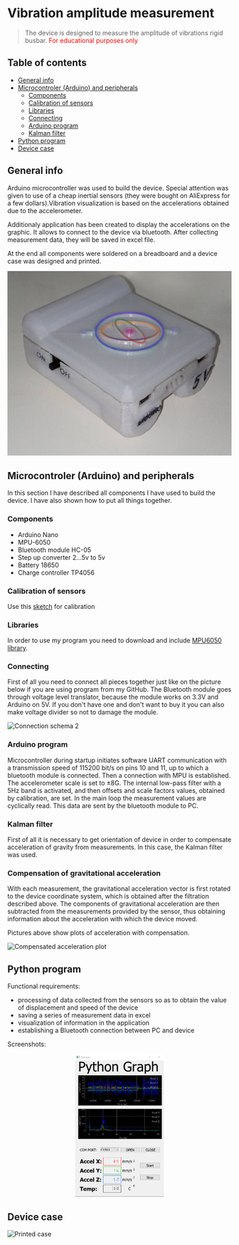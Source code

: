 # Vibration amplitude measurement
> The device is designed to measure the amplitude of vibrations rigid busbar. 
<span style="color:red">For educational purposes only</span>

## Table of contents
* [General info](#general)
* [Microcontroler (Arduino) and peripherals](#arduino)
  + [Components](#components)
  + [Calibration of sensors](#calibration)
  + [Libraries](#libraries)
  + [Connecting](#connecting)
  + [Arduino program](#aprogram)
  + [Kalman filter](#kalman)
* [Python program](#pyprog)
* [Device case](#case)


<a name="general"></a>
## General info

Arduino microcontroller was used to build the device. Special attention was given to use of a cheap inertial sensors (they were bought on AliExpress for a few dollars).Vibration visualization is based on the accelerations obtained due to the accelerometer.

Additionaly application has been created to display the accelerations on the graphic. It allows to connect to the device via bluetooth. After collecting measurement data, they will be saved in excel file.

At the end all components were soldered on a breadboard and a device case was designed and printed. 

![Device](./IMG/dev.jpg)

<a name="arduino"></a>
## Microcontroler (Arduino) and peripherals

In this section I have described all components I have used to build the device. I have also shown how to put all things together.

<a name="components"></a>
### Components
* Arduino Nano
* MPU-6050 
* Bluetooth module HC-05
* Step up converter 2...5v to 5v
* Battery 18650
* Сharge controller TP4056

<a name="Calibration"></a>
### Calibration of sensors
Use this [sketch](https://github.com/jrowberg/i2cdevlib/tree/master/Arduino/MPU6050/examples/IMU_Zero) for calibration
<a name="libraries"></a>
### Libraries
In order to use my program you need to download and include [MPU6050 library](https://github.com/jrowberg/i2cdevlib). 

<a name="connecting"></a>
### Connecting
First of all you need to connect all pieces together just like on the picture below if you are using program from my GitHub. The Bluetooth module goes through voltage level translator, because the module works on 3.3V and Arduino on 5V. If you don't have one and don't want to buy it you can also make voltage divider so not to damage the module.

![Connection schema 2](./img/schem.jpg)

<a name="aprogram"></a>
### Arduino program
Microcontroller during startup initiates software UART communication with a transmission speed of 115200 bit/s on pins 10 and 11, up to which a bluetooth module is connected. Then a connection with MPU is established. The accelerometer scale is set to ±8G. The internal low-pass filter with a 5Hz band is activated, and then offsets and scale factors values, obtained by calibration, ​​are set. In the main loop the measurement values are cyclically read. This data are sent by the bluetooth module to PC.

<a name="kalman"></a>
### Kalman filter
First of all it is necessary to get orientation of device in order to compensate acceleration of gravity from measurements. In this case, the Kalman filter was used.

<a name="compensation"></a>
### Compensation of gravitational acceleration
With each measurement, the gravitational acceleration vector is first rotated to the device coordinate system, which is obtained after the filtration described above. The components of gravitational acceleration are then subtracted from the measurements provided by the sensor, thus obtaining information about the acceleration with which the device moved.

Pictures above show plots of acceleration with compensation.

![Compensated acceleration plot](./img/screen1.JPG)

<a name="pyprog"></a>
## Python program

Functional requirements:
* processing of data collected from the sensors so as to obtain the value of displacement and speed of the device
* saving a series of measurement data in excel
* visualization of information in the application
* establishing a Bluetooth connection between PC and device 

Screenshots:
<p float="left" style="text-align: center;">
  <img src="./img/screen2.png" width="200" alt="Screenshot"/>
</p>

<a name="case"></a>
## Device case

![Printed case](./img/dev2.jpg)
